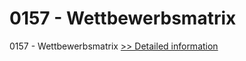 # 0157 - Wettbewerbsmatrix
0157 - Wettbewerbsmatrix
[>> Detailed information](https://secure.shareit.com/shareit/product.html?productid=301000484&affiliateid=200057808)